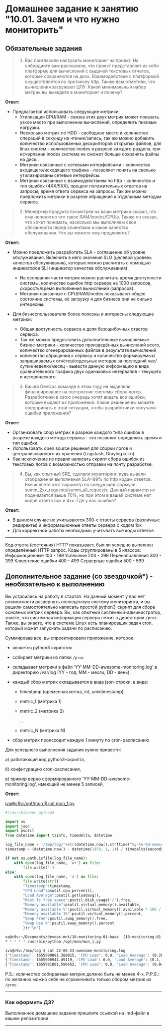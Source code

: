 # Домашнее задание к занятию "10.01. Зачем и что нужно мониторить"

## Обязательные задания

>1. Вас пригласили настроить мониторинг на проект. На онбординге вам рассказали, что проект представляет из себя 
платформу для вычислений с выдачей текстовых отчетов, которые сохраняются на диск. Взаимодействие с платформой 
осуществляется по протоколу http. Также вам отметили, что вычисления загружают ЦПУ. Какой минимальный набор метрик вы
выведите в мониторинг и почему?

**Ответ:**

- Предлагается использовать следующие метрики:
    - Утилизация CPU/RAM - связка этих двух метрик может показать узкое место при выполнении вычислений, определить пиковые нагрузки.
    - Несколько метрик по HDD - свободное место и количество операций в секунду на чтение/запись, так же можно добавить количество использованных дескрипторов открытых файлов, для linux систем - количество inodes в разрезе каждого раздела, при исчерпании inodes система не сможет больше сохранять файлы на диск..
    - Метрики связанные с сетевыми интерфейсами - количество входящего/исходящего трафика - позволяет понять на сколько утилизированы сетевые интерфейсы.
    - Метрики связанные с взаимодействием по http - количество и тип ошибок (4XX/5XX), процент положительных ответов на запросы, время ответа сервиса на запросы. Так же можно предложить метрики в разрезе обращения к отдельным методам сервиса.

>2. Менеджер продукта посмотрев на ваши метрики сказал, что ему непонятно что такое RAM/inodes/CPUla. Также он сказал,
что хочет понимать, насколько мы выполняем свои обязанности перед клиентами и какое качество обслуживания. Что вы 
можете ему предложить?

**Ответ:**

- Можно предложить разработать SLA - cоглашение об уровне обслуживания. Включить в него значения SLO (целевой уровень качества обслуживания), которые можно расчитать с помощью индикаторов SLI (индикатор качества обслуживания).
    - На основании части метрик можно расчитать время доступности системы, количество ошибок http сервера на 1000 запросов, скорость/время выполнения вычислений (запросов).
    - Метрики связанные с CPU/RAM/inodes показывают общее состояние системы, её загрузку и для бизнеса они не сильно интересны.

- Для бизнеспользователя более полезны и интересны следующие метрики:
    - Общая доступность сервиса и доля безошибочных ответов сервиса.
    - Так же можно предоставить дополнительные вычисляемые бизнес-метрики - количество произведённых вычислений всего, количество сгенерированных файлов в результате вычислений
    - количество обращений к сервису и количество формируемых/запрашиваемых отчётов/отдельных методов за последний час/сутки/неделю/месяц - вывести данную информацию в виде сравнительного графика двух одинаковых интервалов - текущего и исторического.


>3. Вашей DevOps команде в этом году не выделили финансирование на построение системы сбора логов. Разработчики в свою
очередь хотят видеть все ошибки, которые выдают их приложения. Какое решение вы можете предпринять в этой ситуации, 
чтобы разработчики получали ошибки приложения?

**Ответ:**

- Организовать сбор метрик в разрезе каждого типа ошибок в разрезе каждого метода сервиса - это позволит определить время и тип ошибки.
- Использовать open source решения для сборки логов и централизованного их хранения (Logstash, Graylog и.т.п).
- Как исключение из правил написать скрипт сбора ошибок из текстовых логов с возможностью отправки на почту разработке. 


>4. Вы, как опытный SRE, сделали мониторинг, куда вывели отображения выполнения SLA=99% по http кодам ответов. 
Вычисляете этот параметр по следующей формуле: summ_2xx_requests/summ_all_requests. Данный параметр не поднимается выше 
70%, но при этом в вашей системе нет кодов ответа 5xx и 4xx. Где у вас ошибка?

**Ответ:**

- В данном случае не учитываются 300-е ответы сервера (различные редиректы) и информационные ответы сервера с кодом 1xx
- Для корректной работы необходимо учитывать все коды ответов 


-----------------------------------------

Код ответа (состояния) HTTP показывает, был ли успешно выполнен определённый HTTP запрос. Коды сгруппированы в 5 классов:
Информационные 100 - 199
Успешные 200 - 299
Перенаправления 300 - 399
Клиентские ошибки 400 - 499
Серверные ошибки 500 - 599


## Дополнительное задание (со звездочкой*) - необязательно к выполнению

Вы устроились на работу в стартап. На данный момент у вас нет возможности развернуть полноценную систему 
мониторинга, и вы решили самостоятельно написать простой python3-скрипт для сбора основных метрик сервера. Вы, как 
опытный системный-администратор, знаете, что системная информация сервера лежит в директории `/proc`. 
Также, вы знаете, что в системе Linux есть  планировщик задач cron, который может запускать задачи по расписанию.

Суммировав все, вы спроектировали приложение, которое:
- является python3 скриптом
- собирает метрики из папки `/proc`
- складывает метрики в файл 'YY-MM-DD-awesome-monitoring.log' в директорию /var/log 
(YY - год, MM - месяц, DD - день)
- каждый сбор метрик складывается в виде json-строки, в виде:
  + timestamp (временная метка, int, unixtimestamp)
  + metric_1 (метрика 1)
  + metric_2 (метрика 2)
  
     ...
     
  + metric_N (метрика N)
  
- сбор метрик происходит каждую 1 минуту по cron-расписанию

Для успешного выполнения задания нужно привести:

а) работающий код python3-скрипта,

б) конфигурацию cron-расписания,

в) пример верно сформированного 'YY-MM-DD-awesome-monitoring.log', имеющий не менее 5 записей,

**Ответ:**


[iva@c9v:/opt/mon $ cat mon_1.py](./src/mon_1.py)

```python
#!/usr/bin/env python3

import os
import json
import psutil
from datetime import tzinfo, timedelta, datetime

log_file_name = '/tmp/log/'+str(datetime.now().strftime("%y-%m-%d-awesome-monitoring.log"))
timestamp = (datetime.now() - datetime(1970, 1, 1)) / timedelta(seconds=1)

if not os.path.isfile(log_file_name):
    with open(log_file_name, 'w+') as file:
        file.write('')
else:
    with open(log_file_name, 'a') as file:
        file.write(str({
        "Timestamp":timestamp,
        "CPU Load":psutil.cpu_percent(),
        "Load Average":psutil.getloadavg(),
        "Root fs free space":psutil.disk_usage('/').free,
        "Memory available":psutil.virtual_memory().available,
        "Memory available %":psutil.virtual_memory().available * 100 / psutil.virtual_memory().total,
        "Memory available 1%":psutil.virtual_memory().percent,
        "Swap Free":psutil.swap_memory().free,
        "Swap Use %":psutil.swap_memory().percent
        })+"\n")
```

```bash
va@c9v:~/Documents/devops-mnt/10-monitoring-01-base  (10-monitoring-01-base *)$ crontab -l
* * * * * /usr/bin/python /opt/mon/mon_1.py

iva@c9v:/tmp/log $ cat 22-06-23-awesome-monitoring.log 
{'Timestamp': 1655990881.388015, 'CPU Load': 0.0, 'Load Average': (0.28, 0.2, 0.17), 'Root fs free space': 68276400128, 'Memory available': 12861390848, 'Memory available %': 77.05234868235073, 'Memory available 1%': 22.9, 'Swap Free': 8417964032, 'Swap Use %': 0.0}
{'Timestamp': 1655990941.49119, 'CPU Load': 0.0, 'Load Average': (0.1, 0.16, 0.16), 'Root fs free space': 68276367360, 'Memory available': 12856438784, 'Memory available %': 77.02268096083174, 'Memory available 1%': 23.0, 'Swap Free': 8417964032, 'Swap Use %': 0.0}
{'Timestamp': 1655991001.590452, 'CPU Load': 0.0, 'Load Average': (0.04, 0.13, 0.15), 'Root fs free space': 68276387840, 'Memory available': 12860272640, 'Memory available %': 77.04564951942709, 'Memory available 1%': 23.0, 'Swap Free': 8417964032, 'Swap Use %': 0.0}

```

P.S.: количество собираемых метрик должно быть не менее 4-х.
P.P.S.: по желанию можно себя не ограничивать только сбором метрик из `/proc`.

---

### Как оформить ДЗ?

Выполненное домашнее задание пришлите ссылкой на .md-файл в вашем репозитории.

---
